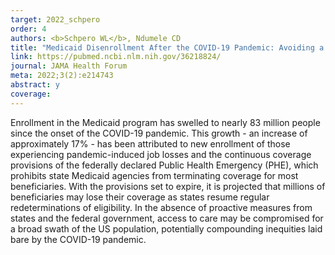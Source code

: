 ```yaml
---
target: 2022_schpero
order: 4
authors: <b>Schpero WL</b>, Ndumele CD
title: "Medicaid Disenrollment After the COVID-19 Pandemic: Avoiding a New Crisis"
link: https://pubmed.ncbi.nlm.nih.gov/36218824/
journal: JAMA Health Forum
meta: 2022;3(2):e214743
abstract: y
coverage:
---
```

Enrollment in the Medicaid program has swelled to nearly 83 million people since the onset of the COVID-19 pandemic. This growth - an increase of approximately 17% - has been attributed to new enrollment of those experiencing pandemic-induced job losses and the continuous coverage provisions of the federally declared Public Health Emergency (PHE), which prohibits state Medicaid agencies from terminating coverage for most beneficiaries. With the provisions set to expire, it is projected that millions of beneficiaries may lose their coverage as states resume regular redeterminations of eligibility. In the absence of proactive measures from states and the federal government, access to care may be compromised for a broad swath of the US population, potentially compounding inequities laid bare by the COVID-19 pandemic.